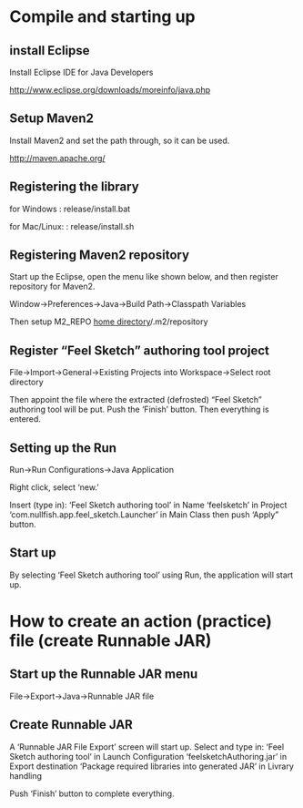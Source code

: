 # Compile and starting up

## install Eclipse

Install Eclipse IDE for Java Developers

http://www.eclipse.org/downloads/moreinfo/java.php



## Setup Maven2

Install Maven2 and set the path through, so it can be used.

http://maven.apache.org/


## Registering the library

for Windows : release/install.bat

for Mac/Linux: : release/install.sh


## Registering Maven2 repository

Start up the Eclipse, open the menu like shown below, and then register repository for Maven2.

Window->Preferences->Java->Build Path->Classpath Variables

Then setup M2\_REPO [home directory](your.md)/.m2/repository


## Register “Feel Sketch” authoring tool project

File->Import->General->Existing Projects into Workspace->Select root directory

Then appoint the file where the extracted (defrosted) “Feel Sketch” authoring tool will be put.
Push the ‘Finish’ button. Then everything is entered.


## Setting up the Run

Run->Run Configurations->Java Application

Right click, select ‘new.’

Insert (type in):
‘Feel Sketch authoring tool’ in Name
‘feelsketch’ in Project
‘com.nullfish.app.feel\_sketch.Launcher’ in Main Class
then push ‘Apply” button.


## Start up

By selecting ‘Feel Sketch authoring tool’ using Run, the application will start up.





# How to create an action (practice) file (create Runnable JAR)

## Start up the Runnable JAR menu

File->Export->Java->Runnable JAR file




## Create Runnable JAR

A ‘Runnable JAR File Export’ screen will start up.
Select and type in:
‘Feel Sketch authoring tool’ in Launch Configuration
‘feelsketchAuthoring.jar’ in Export destination
‘Package required libraries into generated JAR’ in Livrary handling

Push ‘Finish’ button to complete everything.